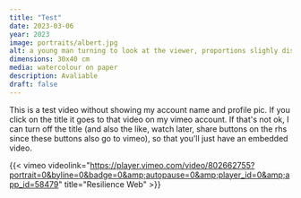 ```yaml
---
title: "Test"
date: 2023-03-06
year: 2023
image: portraits/albert.jpg
alt: a young man turning to look at the viewer, proportions slighly distorted to focus on his right eye
dimensions: 30x40 cm
media: watercolour on paper
description: Avaliable
draft: false
---
```


This is a test video without showing my account name and profile pic.  If you click on the title it goes to that video on my vimeo account.  If that's not ok, I can turn off the title (and also the like, watch later, share buttons on the rhs since these buttons also go to vimeo), so that you'll just have an embedded video. 

{{< vimeo videolink="https://player.vimeo.com/video/802662755?portrait=0&byline=0&badge=0&amp;autopause=0&amp;player_id=0&amp;app_id=58479" title="Resilience Web" >}}
